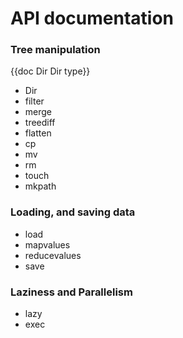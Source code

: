 # API documentation

### Tree manipulation

{{doc Dir Dir type}}

- Dir
- filter
- merge
- treediff
- flatten
- cp
- mv
- rm
- touch
- mkpath

### Loading, and saving data

- load
- mapvalues
- reducevalues
- save

### Laziness and Parallelism

- lazy
- exec
